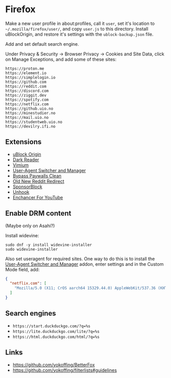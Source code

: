 # Firefox

Make a new user profile in about:profiles, call it `user`, set it's location to `~/.mozilla/firefox/user/`, and copy `user.js` to this directory. Install uBlockOrigin, and restore it's settings with the `ublock-backup.json` file.

Add and set default search engine.

Under Privacy & Security -> Browser Privacy -> Cookies and Site Data, click on Manage Exceptions, and add some of these sites:

```
https://proton.me
https://element.io
https://simplelogin.io
https://github.com
https://reddit.com
https://discord.com
https://ziggit.dev
https://spotify.com
https://netflix.com
https://github.uio.no
https://minestudier.no
https://mail.uio.no
https://studentweb.uio.no
https://devilry.ifi.no
```

## Extensions

- [uBlock Origin](https://github.com/gorhill/uBlock)
- [Dark Reader](https://github.com/darkreader/darkreader)
- [Vimium](https://github.com/philc/vimium)
- [User-Agent Switcher and Manager](https://github.com/ray-lothian/UserAgent-Switcher)
- [Bypass Paywalls Clean](https://gitlab.com/magnolia1234/bypass-paywalls-firefox-clean)
- [Old New Reddit Redirect](https://github.com/LightningW9/old-new-reddit-redirect)
- [SponsorBlock](https://github.com/ajayyy/SponsorBlock)
- [Unhook](https://unhook.app)
- [Enchancer For YouTube](https://www.mrfdev.com/enhancer-for-youtube)

## Enable DRM content

(Maybe only on Asahi?)

Install widevine:

```
sudo dnf -y install widevine-installer
sudo widevine-installer
```

Also set useragent for required sites. One way to do this is to install the [User-Agent Switcher and Manager](https://github.com/ray-lothian/UserAgent-Switcher) addon, enter settings and in the Custom Mode field, add:

```json
{
  "netflix.com": [
    "Mozilla/5.0 (X11; CrOS aarch64 15329.44.0) AppleWebKit/537.36 (KHTML, like Gecko) Chrome/111.0.0.0 Safari/537.36"
  ]
}
```

## Search engines

- `https://start.duckduckgo.com/?q=%s`
- `https://lite.duckduckgo.com/lite/?q=%s`
- `https://html.duckduckgo.com/html/?q=%s`

## Links

- <https://github.com/yokoffing/BetterFox>
- <https://github.com/yokoffing/filterlists#guidelines>
